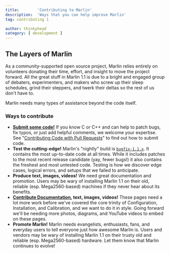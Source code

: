 ```yaml
---
title:        'Contributing to Marlin'
description:  'Ways that you can help improve Marlin'
tag: contributing 1

author: thinkyhead
category: [ development ]
---
```


## The Layers of Marlin
As a community-supported open source project, Marlin relies entirely on volunteers donating their time, effort, and insight to move the project forward. All the great stuff in Marlin 1.1 is due to a bright and engaged group of debaters, experimenters, and makers who screw up their sleep schedules, grind their steppers, and twerk their deltas so the rest of us don't have to.

Marlin needs many types of assistance beyond the code itself.

### Ways to contribute
- **[Submit some code!](/docs/development/getting_started_pull_requests.html)** If you know C or C++ and can help to patch bugs, fix typos, or just add helpful comments, we welcome your expertise. See "[Contributing Code with Pull Requests](/docs/development/getting_started_pull_requests.html)" to find out how to submit code.
- **Test the cutting-edge!** Marlin's "nightly" build is [`bugfix-1.1.x`](https://github.com/MarlinFirmware/Marlin/tree/bugfix-1.1.x). It contains the most up-to-date code at all times. While it includes patches to the most recent release candidate (yay, fewer bugs!) it also contains the freshest and most untested code. Testing is how we discover edge cases, logical errors, and setups that we failed to anticipate.
- **Produce text, images, videos!** We need great documentation and promotion. Users may be wary of installing Marlin 1.1 on their old, reliable (esp. Mega2560-based) machines if they never hear about its benefits.
- **[Contribute Documentation](https://github.com/MarlinFirmware/MarlinDocumentation), text, images, videos!** These pages need a lot more work before we've covered the core trinity of Configuration, Installation, and Calibration, and we want to do it in style. Going forward we'll be needing more photos, diagrams, and YouTube videos to embed on these pages.
- **Promote Marlin!** Marlin needs evangelists, enthusiasts, fans, and everyday users to tell everyone just how awesome Marlin is. Users and vendors may be wary of installing Marlin 1.1 on their trusty old and reliable (esp. Mega2560-based) hardware. Let them know that Marlin continues to evolve!
